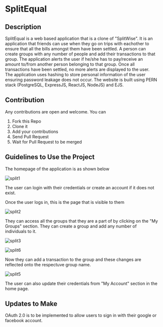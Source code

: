 # SplitEqual

## Description
SplitEqual is a web based application that is a clone of "SplitWise". It is an application that friends can use when they go on trips with eachother to ensure that all the bills amongst them
have been settled. A person can create groups with any number of people and add their transactions to that group. The application alerts the user if he/she has to pay/receive an amount to/from
another person belonging to that group. Once all transactions have been settled, no more alerts are displayed to the user. The application uses hashing to store personal information of the 
user ensuring password leakage does not occur. The website is built using PERN stack (PostgreSQL, ExpressJS, ReactJS, NodeJS) and EJS.

## Contribution
Any contributions are open and welcome. You can
1. Fork this Repo
2. Clone it
3. Add your contributions
4. Send Pull Request
5. Wait for Pull Request to be merged

## Guidelines to Use the Project

The homepage of the application is as shown below

![split1](https://github.com/datapirate09/SplitEqualGithub/assets/111226334/7b2ba053-3800-42aa-8c78-6bd5d9c808e7)

The user can login with their credentials or create an account if it does not exist.

Once the user logs in, this is the page that is visible to them

![split2](https://github.com/datapirate09/SplitEqualGithub/assets/111226334/7a774c4d-1d6f-4c96-ba68-f7edf2e9e0c0)

They can access all the groups that they are a part of by clicking on the "My Groups" section. They can create a group and add any number of individuals to it.

![split3](https://github.com/datapirate09/SplitEqualGithub/assets/111226334/c4696835-dd84-41f4-a12a-e8176fdd38f3)

![split6](https://github.com/datapirate09/SplitEqualGithub/assets/111226334/990a8a9c-8423-4d5b-ab6b-5426733d1979)


Now they can add a transaction to the group and these changes are reflected onto the respectuve group name.

![split5](https://github.com/datapirate09/SplitEqualGithub/assets/111226334/b67cd0a8-2f42-423c-85fc-dc64e81db859)

The user can also update their credentials from "My Account" section in the home page.

## Updates to Make

OAuth 2.0 is to be implemented to allow users to sign in with their google or facebook account.
